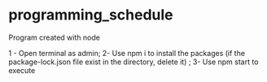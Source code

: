 # programming_schedule

Program created with node

1 - Open terminal as admin;
2- Use npm i to install the packages (if the package-lock.json file exist in the directory, delete it) ;
3- Use npm start to execute
